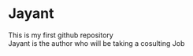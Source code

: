 # Jayant
This is my first github repository
<br>
Jayant is the author who will be taking a cosulting Job
